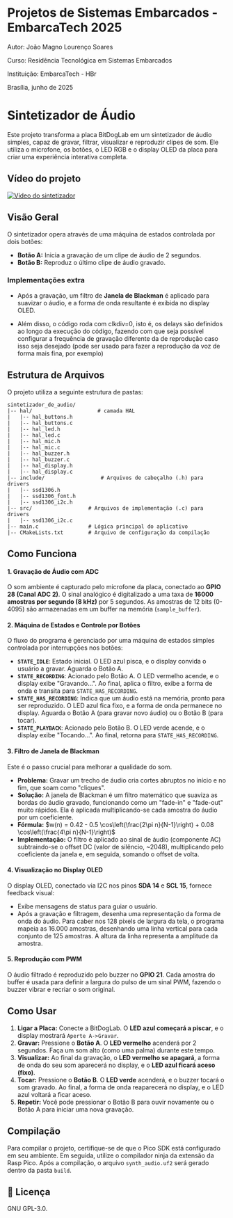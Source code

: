 # Projetos de Sistemas Embarcados - EmbarcaTech 2025

Autor: João Magno Lourenço Soares

Curso: Residência Tecnológica em Sistemas Embarcados

Instituição: EmbarcaTech - HBr

Brasília, junho de 2025

# Sintetizador de Áudio

Este projeto transforma a placa BitDogLab em um sintetizador de áudio simples, capaz de gravar, filtrar, visualizar e reproduzir clipes de som. Ele utiliza o microfone, os botões, o LED RGB e o display OLED da placa para criar uma experiência interativa completa.

## Vídeo do projeto

[![Vídeo do sintetizador](https://img.youtube.com/vi/Fc04BosU7tY.jpg)](https://youtube.com/shorts/Fc04BosU7tY?feature=share)

## Visão Geral

O sintetizador opera através de uma máquina de estados controlada por dois botões:
* **Botão A:** Inicia a gravação de um clipe de áudio de 2 segundos.
* **Botão B:** Reproduz o último clipe de áudio gravado.

### Implementações extra

* Após a gravação, um filtro de **Janela de Blackman** é aplicado para suavizar o áudio, e a forma de onda resultante é exibida no display OLED.

* Além disso, o código roda com clkdiv=0, isto é, os delays são definidos ao longo da execução do código, fazendo com que seja possível configurar a frequência de gravação diferente da de reprodução caso isso seja desejado (pode ser usado para fazer a reprodução da voz de forma mais fina, por exemplo)

## Estrutura de Arquivos

O projeto utiliza a seguinte estrutura de pastas:

```
sintetizador_de_audio/
|-- hal/                     # camada HAL
|   |-- hal_buttons.h
|   |-- hal_buttons.c
|   |-- hal_led.h
|   |-- hal_led.c
|   |-- hal_mic.h
|   |-- hal_mic.c
|   |-- hal_buzzer.h
|   |-- hal_buzzer.c
|   |-- hal_display.h
|   |-- hal_display.c
|-- include/                  # Arquivos de cabeçalho (.h) para drivers
|   |-- ssd1306.h
|   |-- ssd1306_font.h
|   |-- ssd1306_i2c.h
|-- src/                  # Arquivos de implementação (.c) para drivers
|   |-- ssd1306_i2c.c
|-- main.c                # Lógica principal do aplicativo
|-- CMakeLists.txt        # Arquivo de configuração da compilação
```

## Como Funciona

#### 1. Gravação de Áudio com ADC
O som ambiente é capturado pelo microfone da placa, conectado ao **GPIO 28 (Canal ADC 2)**. O sinal analógico é digitalizado a uma taxa de **16000 amostras por segundo (8 kHz)** por 5 segundos. As amostras de 12 bits (0-4095) são armazenadas em um buffer na memória (`sample_buffer`).

#### 2. Máquina de Estados e Controle por Botões
O fluxo do programa é gerenciado por uma máquina de estados simples controlada por interrupções nos botões:
* **`STATE_IDLE`**: Estado inicial. O LED azul pisca, e o display convida o usuário a gravar. Aguarda o Botão A.
* **`STATE_RECORDING`**: Acionado pelo Botão A. O LED vermelho acende, e o display exibe "Gravando...". Ao final, aplica o filtro, exibe a forma de onda e transita para `STATE_HAS_RECORDING`.
* **`STATE_HAS_RECORDING`**: Indica que um áudio está na memória, pronto para ser reproduzido. O LED azul fica fixo, e a forma de onda permanece no display. Aguarda o Botão A (para gravar novo áudio) ou o Botão B (para tocar).
* **`STATE_PLAYBACK`**: Acionado pelo Botão B. O LED verde acende, e o display exibe "Tocando...". Ao final, retorna para `STATE_HAS_RECORDING`.

#### 3. Filtro de Janela de Blackman
Este é o passo crucial para melhorar a qualidade do som.
* **Problema:** Gravar um trecho de áudio cria cortes abruptos no início e no fim, que soam como "cliques".
* **Solução:** A janela de Blackman é um filtro matemático que suaviza as bordas do áudio gravado, funcionando como um "fade-in" e "fade-out" muito rápidos. Ela é aplicada multiplicando-se cada amostra do áudio por um coeficiente.
* **Fórmula:**
    $w(n) = 0.42 - 0.5 \cos\left(\frac{2\pi n}{N-1}\right) + 0.08 \cos\left(\frac{4\pi n}{N-1}\right)$
* **Implementação:** O filtro é aplicado ao sinal de áudio (componente AC) subtraindo-se o offset DC (valor de silêncio, ~2048), multiplicando pelo coeficiente da janela e, em seguida, somando o offset de volta.

#### 4. Visualização no Display OLED
O display OLED, conectado via I2C nos pinos **SDA 14** e **SCL 15**, fornece feedback visual:
* Exibe mensagens de status para guiar o usuário.
* Após a gravação e filtragem, desenha uma representação da forma de onda do áudio. Para caber nos 128 pixels de largura da tela, o programa mapeia as 16.000 amostras, desenhando uma linha vertical para cada conjunto de 125 amostras. A altura da linha representa a amplitude da amostra.

#### 5. Reprodução com PWM
O áudio filtrado é reproduzido pelo buzzer no **GPIO 21**. Cada amostra do buffer é usada para definir a largura do pulso de um sinal PWM, fazendo o buzzer vibrar e recriar o som original.

## Como Usar
1.  **Ligar a Placa:** Conecte a BitDogLab. O **LED azul começará a piscar**, e o display mostrará `Aperte A->Gravar`.
2.  **Gravar:** Pressione o **Botão A**. O **LED vermelho** acenderá por 2 segundos. Faça um som alto (como uma palma) durante este tempo.
3.  **Visualizar:** Ao final da gravação, o **LED vermelho se apagará**, a forma de onda do seu som aparecerá no display, e o **LED azul ficará aceso (fixo)**.
4.  **Tocar:** Pressione o **Botão B**. O **LED verde** acenderá, e o buzzer tocará o som gravado. Ao final, a forma de onda reaparecerá no display, e o LED azul voltará a ficar aceso.
5.  **Repetir:** Você pode pressionar o Botão B para ouvir novamente ou o Botão A para iniciar uma nova gravação.

## Compilação
Para compilar o projeto, certifique-se de que o Pico SDK está configurado em seu ambiente. Em seguida, utilize o compilador ninja da extensão da Rasp Pico.
Após a compilação, o arquivo `synth_audio.uf2` será gerado dentro da pasta `build`.

## 📜 Licença
GNU GPL-3.0.

